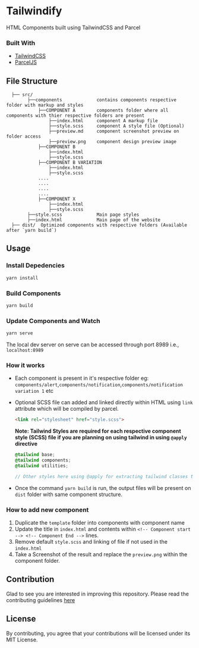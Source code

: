 # Tailwindify
HTML Components built using TailwindCSS and Parcel

### Built With
- [TailwindCSS](https://tailwindcss.com/)
- [ParcelJS](https://parceljs.org/)

## File Structure

```
  ├── src/
        ├──components             contains components respective folder with markup and styles
            ├──COMPONENT A        components folder where all components with thier respective folders are present
                ├──index.html     component A markup file
                ├──style.scss     component A style file (Optional)
                ├──preview.md     component screenshot preview on folder access
                ├──preview.png    component design preview image
            ├──COMPONENT B              
                ├──index.html     
                ├──style.scss
            ├──COMPONENT B VARIATION      
                ├──index.html     
                ├──style.scss
            ....
            ....
            ....
            ....
            ├──COMPONENT X              
                ├──index.html     
                ├──style.scss
        ├──style.scss             Main page styles
        ├──index.html             Main page of the website
  ├── dist/  Optimized components with respective folders (Available after `yarn build`)
```
## Usage

### Install Depedencies

```bash
yarn install
```

### Build Components

```bash
yarn build
```

### Update Components and Watch

```bash
yarn serve
```

The local dev server on serve can be accessed through port 8989 i.e., `localhost:8989`

### How it works

- Each component is present in it's respective folder eg: `components/alert`,`components/notification`,`components/notification variation 1` etc
- Optional SCSS file can added and linked directly within HTML using `link` attribute which will be compiled by parcel.

  ````HTML
  <link rel="stylesheet" href="style.scss">
  ````
  
  **Note: Tailwind Styles are required for each respective component style (SCSS) file if you are planning on using tailwind in using `@apply` directive**
  ```scss
  @tailwind base;
  @tailwind components;
  @tailwind utilities;

  // Other styles here using @apply for extracting tailwind classes to each class
  ```
- Once the command `yarn build` is run, the output files will be present on `dist` folder with same component structure.

### How to add new component

1. Duplicate the `template` folder into components with component name
2. Update the title in `index.html` and contents within `<!-- Component start --> <!-- Component End -->` lines.
3. Remove default `style.scss` and linking of file if not used in the `index.html`
4. Take a Screenshot of the result and replace the `preview.png` within the component folder.

## Contribution

Glad to see you are interested in improving this repository. Please read the contributing guidelines [here](https://github.com/manjumjn/tailwindify/blob/main/CONTRIBUTING.md)

## License

By contributing, you agree that your contributions will be licensed under its MIT License.

